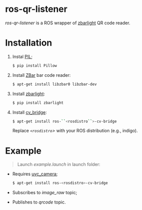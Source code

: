 # ros-qr-listener
*ros-qr-listener* is a ROS wrapper of [zbarlight](https://github.com/Polyconseil/zbarlight/) QR code reader.

# Installation

1. Instal [PIL](http://python-pillow.org/);

    ```sh
    $ pip install Pillow
    ```
    
2. Install [ZBar](http://zbar.sourceforge.net/) bar code reader:

    ```sh
    $ apt-get install libzbar0 libzbar-dev
    ```
    
3. Install [zbarlight](https://github.com/Polyconseil/zbarlight/):

    ```sh
    $ pip install zbarlight
    ``` 
    
4. Install [cv_bridge](http://wiki.ros.org/cv_bridge):

    ```sh
    $ apt-get install ros-``<rosdistro``>-cv-bridge
    ```
    Replace *``<rosdistro``>* with your ROS distribution (e.g., indigo).

# Example

> Launch *example.launch* in launch folder:

- Requires [uvc_camera](http://wiki.ros.org/uvc_camera);

    ```sh
    $ apt-get install ros-<rosdistro>-cv-bridge
    ```
    
- Subscribes to *image_raw* topic;
- Publishes to *qrcode* topic.
